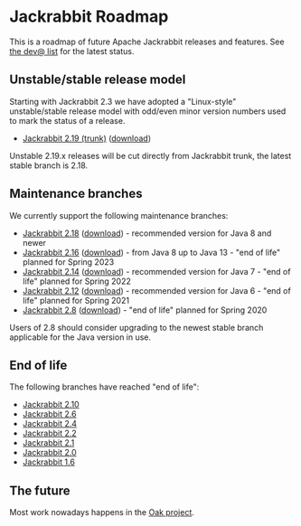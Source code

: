 <!--
   Licensed to the Apache Software Foundation (ASF) under one or more
   contributor license agreements.  See the NOTICE file distributed with
   this work for additional information regarding copyright ownership.
   The ASF licenses this file to You under the Apache License, Version 2.0
   (the "License"); you may not use this file except in compliance with
   the License.  You may obtain a copy of the License at

       http://www.apache.org/licenses/LICENSE-2.0

   Unless required by applicable law or agreed to in writing, software
   distributed under the License is distributed on an "AS IS" BASIS,
   WITHOUT WARRANTIES OR CONDITIONS OF ANY KIND, either express or implied.
   See the License for the specific language governing permissions and
   limitations under the License.
-->

Jackrabbit Roadmap
==================
This is a roadmap of future Apache Jackrabbit releases and features. See [the dev@ list](mailing-lists.html)
for the latest status.


Unstable/stable release model
-----------------------------
Starting with Jackrabbit 2.3 we have adopted a "Linux-style"
unstable/stable release model with odd/even minor version numbers used to
mark the status of a release.

* [Jackrabbit 2.19 (trunk)](https://svn.apache.org/repos/asf/jackrabbit/trunk/) ([download](downloads.html#v2.19))

Unstable 2.19.x releases will be cut directly from
Jackrabbit trunk, the latest stable branch is 2.18.

Maintenance branches
--------------------
We currently support the following maintenance branches:

* [Jackrabbit 2.18](https://svn.apache.org/repos/asf/jackrabbit/branches/2.18/) ([download](downloads.html#v2.18)) - recommended version for Java 8 and newer
* [Jackrabbit 2.16](https://svn.apache.org/repos/asf/jackrabbit/branches/2.16/) ([download](downloads.html#v2.16)) - from Java 8 up to Java 13 - "end of life" planned for Spring 2023
* [Jackrabbit 2.14](https://svn.apache.org/repos/asf/jackrabbit/branches/2.14/) ([download](downloads.html#v2.14)) - recommended version for Java 7 - "end of life" planned for Spring 2022
* [Jackrabbit 2.12](https://svn.apache.org/repos/asf/jackrabbit/branches/2.12/) ([download](downloads.html#v2.12)) - recommended version for Java 6 - "end of life" planned for Spring 2021
* [Jackrabbit 2.8](https://svn.apache.org/repos/asf/jackrabbit/branches/2.8/) ([download](downloads.html#v2.8)) - "end of life" planned for Spring 2020

Users of 2.8 should consider upgrading to the newest stable branch applicable for the Java version in use.

End of life
-----------
The following branches have reached "end of life":

* [Jackrabbit 2.10](https://svn.apache.org/repos/asf/jackrabbit/branches/2.10/)
* [Jackrabbit 2.6](https://svn.apache.org/repos/asf/jackrabbit/branches/2.6/)
* [Jackrabbit 2.4](https://svn.apache.org/repos/asf/jackrabbit/branches/2.4/)
* [Jackrabbit 2.2](https://svn.apache.org/repos/asf/jackrabbit/branches/2.2/)
* [Jackrabbit 2.1](https://svn.apache.org/repos/asf/jackrabbit/branches/2.1/)
* [Jackrabbit 2.0](https://svn.apache.org/repos/asf/jackrabbit/branches/2.0/)
* [Jackrabbit 1.6](https://svn.apache.org/repos/asf/jackrabbit/branches/1.6/)



The future
----------

Most work nowadays happens in the [Oak project](http://jackrabbit.apache.org/oak/docs/index.html).